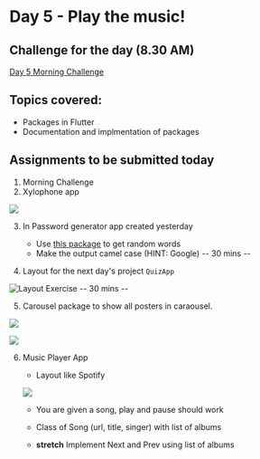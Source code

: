 # Day 5 - Play the music!


## Challenge for the day (8.30 AM)

[Day 5 Morning Challenge](https://github.com/McLarenCollege/Day-5-Morning-Challenge)

## Topics covered:
- Packages in Flutter
- Documentation and implmentation of packages

## Assignments to be submitted today
1. Morning Challenge
2. Xylophone app

![](screenshots/day_4_xylo_layout.png)

3. In Password generator app created yesterday
   - Use [this package](https://pub.dev/packages/english_words) to get random words
   - Make the output camel case  (HINT: Google) -- 30 mins --

4.  Layout for the next day's project `QuizApp`

![Layout Exercise](screenshots/day_4_layout_exercise.png) -- 30 mins --

5. Carousel package to show all posters in caraousel.

![](screenshots/Movie%20Posters%20Carousel.gif)

![](screenshots/Movies%20Carousel.png)

6. Music Player App
    - Layout like Spotify 
    
    ![](screenshots/Day%205%20Spotify.png)
    
    - You are given a song, play and pause should work
    
    - Class of Song (url, title, singer) with list of albums
    
    - **stretch** Implement Next and Prev using list of albums  

